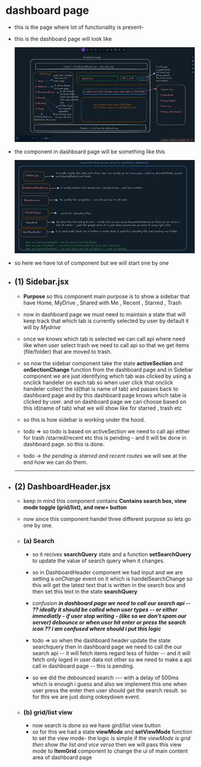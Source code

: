 # dashboard page

* this is the page where lot of functionality is present-

* this is the dashboard page will look like

    ![dashboard page](../src/assets/dashboard%20page.png)

* the component in dashboard page will be something like this

    ![dasboard page component](../src/assets/dashboard%20component.png)

* so here we have lot of component but we will start one by one

* ## (1) Sidebar.jsx

  * **Purpose** so this component main purpose is to show a sidebar that have Home, MyDrive , Shared with Me , Recent , Starred , Trash
  * now in dashboard page we must need to maintain a state that will keep track that which tab is currently selected by user by default it will by *Mydrive*
  * once we knows which tab is selected we can call api where need like when user select trash we need to call api so that we get items (file/folder) that are moved to trash.
  * so now the sidebar component take the state **activeSection** and **onSectionChange** function from the dashboard page and in Sidebar component we are just identifying which tab was clicked by using a onclick handeler on each tab so when user click that onclick handeler collect the id(that is name of tab) and passes back to dashboard page and by this dashboard page knows which tabe is clicked by user. and on dashboard page we can choose based on this id(name of tab) what we will show like for starred , trash etc
  * so this is how sidebar is working under the hood.

  * todo => so todo is based on activeSection we need to call api either for trash /starred/recent etc this is pending - and it will be done in dashboard page. so this is done.
  * todo -> *the pending is starred and recent routes* we will see at the end how we can do them.

  ---

* ## (2) DashboardHeader.jsx

  * keep in mind this component contains **Contains search box, view mode toggle (grid/list), and new+ button**
  * now since this component handel three different purpose so lets go one by one.

  * ### (a) **Search**

    * so it recives **searchQuery** state and a function **setSearchQuery** to update the value of search query when it changes.
    * so in DashboardHeader component we had input and we are setting a *onChange* event on it which is handelSearchChange so this will get the latest text that is written in the search box and then set this text in the state **searchQuery**
    * *confusion* ***in dashboard page we need to call our search api -- ?? ideally it should be called when user types -- or either immediatly - if user stop writing - (like so we don't spam our server) **debounce** or when user hit enter or press the search icon ?? i am confused where should i put this logic***

    * todo => so when the dashboard header update the state searchquery then in dashboard page we need to call the our search api -- it will fetch items regard less of folder -- and it will fetch only loged in user data not other so we need to make a api call in dashboard page -- this is pending.

    * so we did the debounced search --- with a delay of 500ms which is enough i guess and also we implement this one when user press the enter then user should get the search result. so for this we are just doing onkeydown event.

  * ### (b) grid/list view

    * now search is done so we have gird/list view button
    * so for this we had a state **viewMode** and **setViewMode** function to set the view mode- the logic is simple if the *viewMode is grid then show the list and vice versa* then we will pass this view mode to **ItemGrid** component to change the ui of main content area of dashboard page
